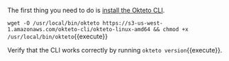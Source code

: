 The first thing you need to do is [install the Okteto CLI](docs/getting-started/installation).

`wget -O /usr/local/bin/okteto https://s3-us-west-1.amazonaws.com/okteto-cli/okteto-linux-amd64 && chmod +x /usr/local/bin/okteto`{{execute}}

Verify that the CLI works correctly by running `okteto version`{{execute}}.